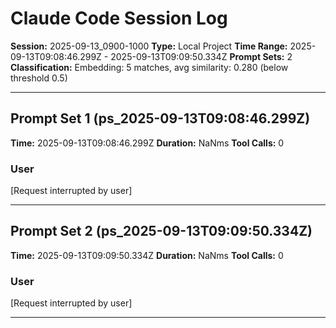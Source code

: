 # Claude Code Session Log

**Session:** 2025-09-13_0900-1000
**Type:** Local Project
**Time Range:** 2025-09-13T09:08:46.299Z - 2025-09-13T09:09:50.334Z
**Prompt Sets:** 2
**Classification:** Embedding: 5 matches, avg similarity: 0.280 (below threshold 0.5)

---

<a name="ps_2025-09-13T09:08:46.299Z"></a>
## Prompt Set 1 (ps_2025-09-13T09:08:46.299Z)

**Time:** 2025-09-13T09:08:46.299Z
**Duration:** NaNms
**Tool Calls:** 0

### User

[Request interrupted by user]

---

<a name="ps_2025-09-13T09:09:50.334Z"></a>
## Prompt Set 2 (ps_2025-09-13T09:09:50.334Z)

**Time:** 2025-09-13T09:09:50.334Z
**Duration:** NaNms
**Tool Calls:** 0

### User

[Request interrupted by user]

---

